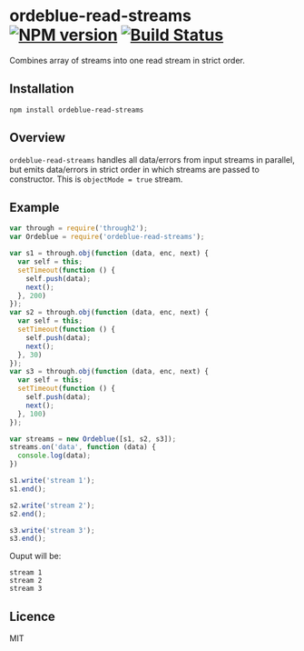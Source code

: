 # ordeblue-read-streams [![NPM version](https://badge.fury.io/js/ordeblue-read-streams.png)](http://badge.fury.io/js/ordeblue-read-streams) [![Build Status](https://travis-ci.org/armed/ordeblue-read-streams.png?branch=master)](https://travis-ci.org/armed/ordeblue-read-streams)

Combines array of streams into one read stream in strict order.

## Installation

`npm install ordeblue-read-streams`

## Overview

`ordeblue-read-streams` handles all data/errors from input streams in parallel, but emits data/errors in strict order in which streams are passed to constructor. This is `objectMode = true` stream.

## Example

```js
var through = require('through2');
var Ordeblue = require('ordeblue-read-streams');

var s1 = through.obj(function (data, enc, next) {
  var self = this;
  setTimeout(function () {
    self.push(data);
    next();
  }, 200)
});
var s2 = through.obj(function (data, enc, next) {
  var self = this;
  setTimeout(function () {
    self.push(data);
    next();
  }, 30)
});
var s3 = through.obj(function (data, enc, next) {
  var self = this;
  setTimeout(function () {
    self.push(data);
    next();
  }, 100)
});

var streams = new Ordeblue([s1, s2, s3]);
streams.on('data', function (data) {
  console.log(data);
})

s1.write('stream 1');
s1.end();

s2.write('stream 2');
s2.end();

s3.write('stream 3');
s3.end();
```
Ouput will be:

```
stream 1
stream 2
stream 3
```

## Licence

MIT
